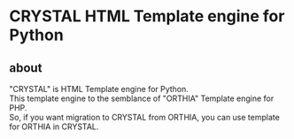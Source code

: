 # CRYSTAL HTML Template engine for Python

## about
"CRYSTAL" is HTML Template engine for Python.  
This template engine to the semblance of "ORTHIA" Template engine for PHP.  
So, if you want migration to CRYSTAL from ORTHIA, you can use template for ORTHIA in CRYSTAL.